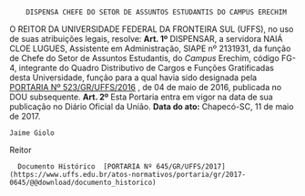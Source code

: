         DISPENSA CHEFE DO SETOR DE ASSUNTOS ESTUDANTIS DO CAMPUS ERECHIM  

 O REITOR DA UNIVERSIDADE FEDERAL DA FRONTEIRA SUL (UFFS), no uso de suas atribuições legais, resolve:   **Art. 1º** DISPENSAR, a servidora NAIÁ CLOE LUGUES, Assistente em Administração, SIAPE nº 2131931, da função de Chefe do Setor de Assuntos Estudantis, do *Campus* Erechim, código FG-4, integrante do Quadro Distributivo de Cargos e Funções Gratificadas desta Universidade, função para a qual havia sido designada pela [PORTARIA Nº 523/GR/UFFS/2016](https://www.uffs.edu.br/atos-normativos/portaria/gr/2016-0523)  , de 04 de maio de 2016, publicada no DOU subsequente.   **Art. 2º** Esta Portaria entra em vigor na data de sua publicação no Diário Oficial da União.      **Data do ato:** Chapecó-SC, 11 de maio de 2017.   
 

    Jaime Giolo   
 Reitor 

      Documento Histórico  [PORTARIA Nº 645/GR/UFFS/2017](https://www.uffs.edu.br/atos-normativos/portaria/gr/2017-0645/@@download/documento_historico)     
      